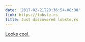 ```yaml
---
date: '2017-02-21T20:36:54-08:00'
link: https://lobste.rs
title: Just discovered lobste.rs
---
```


[Looks cool.](https://lobste.rs)

